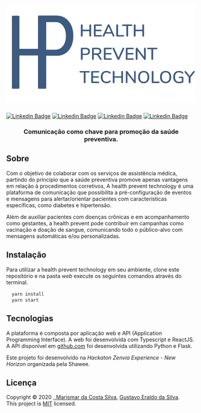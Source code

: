 <h1 align="center">
  <img src=".github/logo.svg">
</h1>

[![Linkedin Badge](https://img.shields.io/badge/-Marismar%20Costa-0282d0?style=flat-square&logo=Linkedin&logoColor=white&link=https://www.linkedin.com/in/marismarcosta/)](https://www.linkedin.com/in/marismarcosta/) 
[![Linkedin Badge](https://img.shields.io/badge/-Gustavo%20Eraldo-0282d0?style=flat-square&logo=Linkedin&logoColor=white&link=https://www.linkedin.com/in/gustavoeraldo/)](https://www.linkedin.com/in/gustavoeraldo/)
[![Linkedin Badge](https://img.shields.io/badge/-Mateus%20Antonio-0282d0?style=flat-square&logo=Linkedin&logoColor=white&link=https://www.linkedin.com/in/mateus-antonio-robotica/)](https://www.linkedin.com/in/mateus-antonio-robotica/)
[![Linkedin Badge](https://img.shields.io/badge/-João%20Galvão-0282d0?style=flat-square&logo=Linkedin&logoColor=white&link=https://www.linkedin.com/in/jvictor-galvao/)](https://www.linkedin.com/in/jvictor-galvao/)

<h3 align="center">
  Comunicação como chave para promoção da saúde preventiva.
</h3>

## Sobre

Com o objetivo de colaborar com os serviços de assistência médica, partindo do príncipio que a saúde preventiva promove apenas vantagens em relação à procedimentos corretivos, A health prevent technology é uma plataforma de comunicação que possibilita a pré-configuração de eventos e mensagens para alertar/orientar pacientes com características específicas, como diabetes e hipertensão.

Além de auxiliar pacientes com doenças crônicas e em acompanhamento como gestantes, a health prevent pode contribuir em campanhas como vacinação e doação de sangue, comunicando todo o público-alvo com mensagens automáticas e/ou personalizadas.

## Instalação

Para utilizar a health prevent technology em seu ambiente, clone este repositório e na pasta *web* execute os seguintes comandos através do terminal.

```
  yarn install
  yarn start
```

## Tecnologias

A plataforma é composta por aplicação web e API (Application Programming Interface). A web foi desenvolvida com Typescript e ReactJS. A API disponível em [github.com](https://github.com/mateustoin/Health-Prevent-Technology) foi desenvolvida utilizando Python e Flask.

Este projeto foi desenvolvido na *Hackaton Zenvia Experience - New Horizon* organizada pela Shawee. 

## Licença

Copyright © 2020 [](),[](),[Marismar da Costa Silva](https://github.com/marismarcosta), [Gustavo Eraldo da Silva](https://github.com/EraldoCi).<br />
This project is [MIT](https://github.com/marismarcosta/wireless-network/blob/master/LICENSE) licensed.